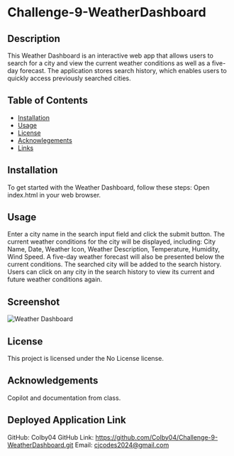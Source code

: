 # Challenge-9-WeatherDashboard

## Description
This Weather Dashboard is an interactive web app that allows users to search for a city and view the current weather conditions as well as a five-day forecast. The application stores search history, which enables users to quickly access previously searched cities.

## Table of Contents
- [Installation](#installation)
- [Usage](#usage)
- [License](#license)
- [Acknowlegements](#acknowlegements)
- [Links](#links)

## Installation
To get started with the Weather Dashboard, follow these steps:
Open index.html in your web browser.

## Usage
Enter a city name in the search input field and click the submit button.
The current weather conditions for the city will be displayed, including: City Name, Date, Weather Icon, Weather Description, Temperature, Humidity, Wind Speed. A five-day weather forecast will also be presented below the current conditions. The searched city will be added to the search history.
Users can click on any city in the search history to view its current and future weather conditions again.

## Screenshot
![Weather Dashboard](https://drive.google.com/file/d/1RneaOzx6SRBig7MdWHW_F9Hdf0uVutQU/view?usp=sharing)

## License
This project is licensed under the No License license.

## Acknowledgements
Copilot and documentation from class. 

## Deployed Application Link
GitHub: Colby04
GitHub Link: https://github.com/Colby04/Challenge-9-WeatherDashboard.git
Email: cjcodes2024@gmail.com
